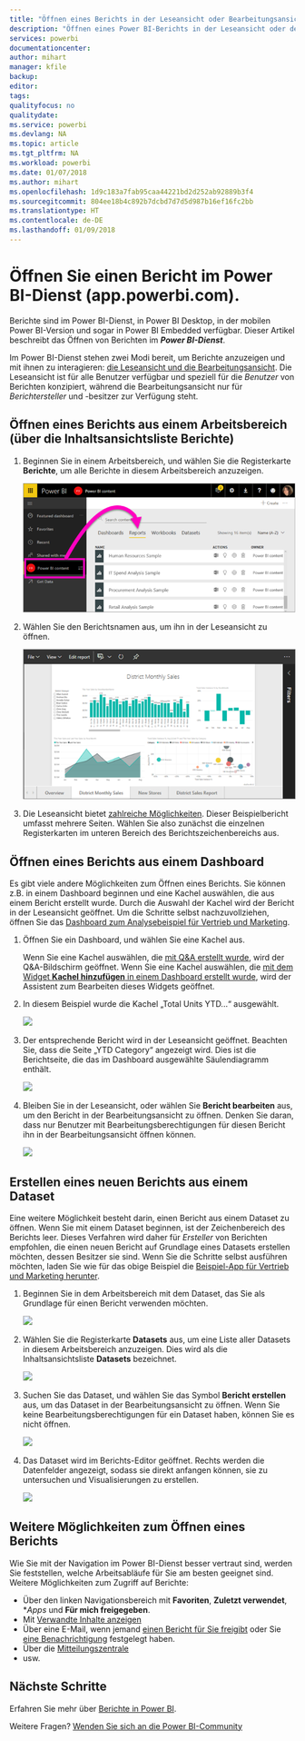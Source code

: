 ```yaml
---
title: "Öffnen eines Berichts in der Leseansicht oder Bearbeitungsansicht im Power BI-Dienst"
description: "Öffnen eines Power BI-Berichts in der Leseansicht oder der Bearbeitungsansicht"
services: powerbi
documentationcenter: 
author: mihart
manager: kfile
backup: 
editor: 
tags: 
qualityfocus: no
qualitydate: 
ms.service: powerbi
ms.devlang: NA
ms.topic: article
ms.tgt_pltfrm: NA
ms.workload: powerbi
ms.date: 01/07/2018
ms.author: mihart
ms.openlocfilehash: 1d9c183a7fab95caa44221bd2d252ab92889b3f4
ms.sourcegitcommit: 804ee18b4c892b7dcbd7d7d5d987b16ef16fc2bb
ms.translationtype: HT
ms.contentlocale: de-DE
ms.lasthandoff: 01/09/2018
---
```

# <a name="open-a-report-in-power-bi-service-apppowerbicom"></a>Öffnen Sie einen Bericht im Power BI-Dienst (app.powerbi.com).
Berichte sind im Power BI-Dienst, in Power BI Desktop, in der mobilen Power BI-Version und sogar in Power BI Embedded verfügbar. Dieser Artikel beschreibt das Öffnen von Berichten im ***Power BI-Dienst***.

Im Power BI-Dienst stehen zwei Modi bereit, um Berichte anzuzeigen und mit ihnen zu interagieren: [die Leseansicht und die Bearbeitungsansicht](service-reading-view-and-editing-view.md). Die Leseansicht ist für alle Benutzer verfügbar und speziell für die *Benutzer* von Berichten konzipiert, während die Bearbeitungsansicht nur für *Berichtersteller* und -besitzer zur Verfügung steht. 

## <a name="open-a-report-from-a-workspace-via-the-reports-content-view-list"></a>Öffnen eines Berichts aus einem Arbeitsbereich (über die Inhaltsansichtsliste **Berichte**)

1. Beginnen Sie in einem Arbeitsbereich, und wählen Sie die Registerkarte **Berichte**, um alle Berichte in diesem Arbeitsbereich anzuzeigen.  
   
   ![](media/service-report-open/power-bi-open-report.png)
1. Wählen Sie den Berichtsnamen aus, um ihn in der Leseansicht zu öffnen.  
   
    ![](media/service-report-open/power-bi-reading-view.png)
1. Die Leseansicht bietet [zahlreiche Möglichkeiten](service-reading-view-and-editing-view.md).  Dieser Beispielbericht umfasst mehrere Seiten. Wählen Sie also zunächst die einzelnen Registerkarten im unteren Bereich des Berichtszeichenbereichs aus. 

## <a name="open-a-report-from-a-dashboard"></a>Öffnen eines Berichts aus einem Dashboard
Es gibt viele andere Möglichkeiten zum Öffnen eines Berichts. Sie können z.B. in einem Dashboard beginnen und eine Kachel auswählen, die aus einem Bericht erstellt wurde.  Durch die Auswahl der Kachel wird der Bericht in der Leseansicht geöffnet. Um die Schritte selbst nachzuvollziehen, öffnen Sie das [Dashboard zum Analysebeispiel für Vertrieb und Marketing](sample-datasets.md).

1. Öffnen Sie ein Dashboard, und wählen Sie eine Kachel aus.

   Wenn Sie eine Kachel auswählen, die [mit Q&A erstellt wurde](service-dashboard-pin-tile-from-q-and-a.md), wird der Q&A-Bildschirm geöffnet. Wenn Sie eine Kachel auswählen, die [mit dem Widget **Kachel hinzufügen** in einem Dashboard erstellt wurde](service-dashboard-add-widget.md), wird der Assistent zum Bearbeiten dieses Widgets geöffnet.  

2.  In diesem Beispiel wurde die Kachel „Total Units YTD...“ ausgewählt.

    ![](media/service-report-open/power-bi-dashboard.png)

3.  Der entsprechende Bericht wird in der Leseansicht geöffnet. Beachten Sie, dass die Seite „YTD Category“ angezeigt wird. Dies ist die Berichtseite, die das im Dashboard ausgewählte Säulendiagramm enthält.

    ![](media/service-report-open/power-bi-report.png)

4. Bleiben Sie in der Leseansicht, oder wählen Sie **Bericht bearbeiten** aus, um den Bericht in der Bearbeitungsansicht zu öffnen. Denken Sie daran, dass nur Benutzer mit Bearbeitungsberechtigungen für diesen Bericht ihn in der Bearbeitungsansicht öffnen können.

    ![](media/service-report-open/power-bi-edit-report.png)

## <a name="create-a-brand-new-report-from-a-dataset"></a>Erstellen eines neuen Berichts aus einem Dataset
Eine weitere Möglichkeit besteht darin, einen Bericht aus einem Dataset zu öffnen. Wenn Sie mit einem Dataset beginnen, ist der Zeichenbereich des Berichts leer. Dieses Verfahren wird daher für *Ersteller* von Berichten empfohlen, die einen neuen Bericht auf Grundlage eines Datasets erstellen möchten, dessen Besitzer sie sind. Wenn Sie die Schritte selbst ausführen möchten, laden Sie wie für das obige Beispiel die [Beispiel-App für Vertrieb und Marketing herunter](sample-datasets.md).

1. Beginnen Sie in dem Arbeitsbereich mit dem Dataset, das Sie als Grundlage für einen Bericht verwenden möchten.

   ![](media/service-report-open/power-bi-workspace.png)

2. Wählen Sie die Registerkarte **Datasets** aus, um eine Liste aller Datasets in diesem Arbeitsbereich anzuzeigen. Dies wird als die Inhaltsansichtsliste **Datasets** bezeichnet.
   
   ![](media/service-report-open/power-bi-dataset.png)

1. Suchen Sie das Dataset, und wählen Sie das Symbol **Bericht erstellen** aus, um das Dataset in der Bearbeitungsansicht zu öffnen. Wenn Sie keine Bearbeitungsberechtigungen für ein Dataset haben, können Sie es nicht öffnen. 
   
    ![](media/service-report-open/power-bi-create-report.png)

3. Das Dataset wird im Berichts-Editor geöffnet. Rechts werden die Datenfelder angezeigt, sodass sie direkt anfangen können, sie zu untersuchen und Visualisierungen zu erstellen. 

   ![](media/service-report-open/power-bi-blank-canvas.png)

##  <a name="still-more-ways-to-open-a-report"></a>Weitere Möglichkeiten zum Öffnen eines Berichts
Wie Sie mit der Navigation im Power BI-Dienst besser vertraut sind, werden Sie feststellen, welche Arbeitsabläufe für Sie am besten geeignet sind. Weitere Möglichkeiten zum Zugriff auf Berichte:
- Über den linken Navigationsbereich mit **Favoriten**, **Zuletzt verwendet**, **Apps* und **Für mich freigegeben**. 
- Mit [Verwandte Inhalte anzeigen](service-related-content.md)
- Über eine E-Mail, wenn jemand [einen Bericht für Sie freigibt](service-share-reports.md) oder Sie [eine Benachrichtigung](service-set-data-alerts.md) festgelegt haben.    
- Über die [Mitteilungszentrale](service-notification-center.md)    
- usw.

## <a name="next-steps"></a>Nächste Schritte
Erfahren Sie mehr über [Berichte in Power BI](service-reports.md).

Weitere Fragen? [Wenden Sie sich an die Power BI-Community](http://community.powerbi.com/)  

